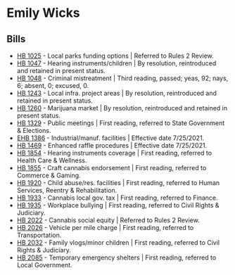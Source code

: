# Emily Wicks
## Bills
* [HB 1025](/bill/2021-22/hb/1025/) - Local parks funding options | Referred to Rules 2 Review.
* [HB 1047](/bill/2021-22/hb/1047/) - Hearing instruments/children | By resolution, reintroduced and retained in present status.
* [HB 1048](/bill/2021-22/hb/1048/) - Criminal mistreatment | Third reading, passed; yeas, 92; nays, 6; absent, 0; excused, 0.
* [HB 1243](/bill/2021-22/hb/1243/) - Local infra. project areas | By resolution, reintroduced and retained in present status.
* [HB 1260](/bill/2021-22/hb/1260/) - Marijuana market | By resolution, reintroduced and retained in present status.
* [HB 1329](/bill/2021-22/hb/1329/) - Public meetings | First reading, referred to State Government & Elections.
* [EHB 1386](/bill/2021-22/ehb/1386/) - Industrial/manuf. facilities | Effective date 7/25/2021.
* [HB 1469](/bill/2021-22/hb/1469/) - Enhanced raffle procedures | Effective date 7/25/2021.
* [HB 1854](/bill/2021-22/hb/1854/) - Hearing instruments coverage | First reading, referred to Health Care & Wellness.
* [HB 1855](/bill/2021-22/hb/1855/) - Craft cannabis endorsement | First reading, referred to Commerce & Gaming.
* [HB 1920](/bill/2021-22/hb/1920/) - Child abuse/res. facilities | First reading, referred to Human Services, Reentry & Rehabilitation.
* [HB 1933](/bill/2021-22/hb/1933/) - Cannabis local gov. tax | First reading, referred to Finance.
* [HB 1935](/bill/2021-22/hb/1935/) - Workplace bullying | First reading, referred to Civil Rights & Judiciary.
* [HB 2022](/bill/2021-22/hb/2022/) - Cannabis social equity | Referred to Rules 2 Review.
* [HB 2026](/bill/2021-22/hb/2026/) - Vehicle per mile charge | First reading, referred to Transportation.
* [HB 2032](/bill/2021-22/hb/2032/) - Family vlogs/minor children | First reading, referred to Civil Rights & Judiciary.
* [HB 2085](/bill/2021-22/hb/2085/) - Temporary emergency shelters | First reading, referred to Local Government.
